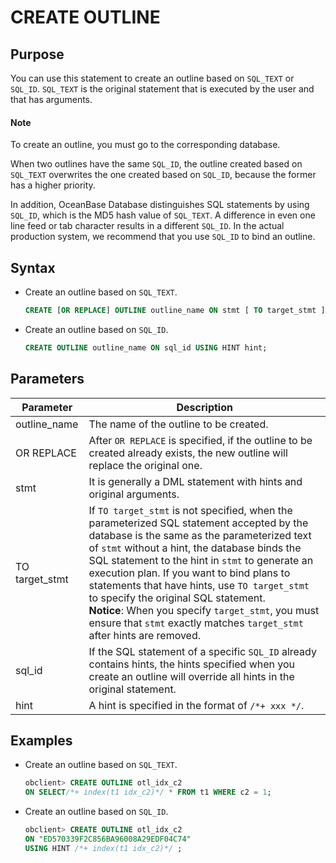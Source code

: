 # CREATE OUTLINE

## Purpose

You can use this statement to create an outline based on `SQL_TEXT` or `SQL_ID`. `SQL_TEXT` is the original statement that is executed by the user and that has arguments.

  <main id="notice" type='explain'>
    <h4>Note</h4>
    <p>To create an outline, you must go to the corresponding database. </p>
  </main>

When two outlines have the same `SQL_ID`, the outline created based on `SQL_TEXT` overwrites the one created based on `SQL_ID`, because the former has a higher priority.

In addition, OceanBase Database distinguishes SQL statements by using `SQL_ID`, which is the MD5 hash value of `SQL_TEXT`. A difference in even one line feed or tab character results in a different `SQL_ID`. In the actual production system, we recommend that you use `SQL_ID` to bind an outline.

## Syntax

* Create an outline based on `SQL_TEXT`.

   ```sql
   CREATE [OR REPLACE] OUTLINE outline_name ON stmt [ TO target_stmt ]
   ```

* Create an outline based on `SQL_ID`.

   ```sql
   CREATE OUTLINE outline_name ON sql_id USING HINT hint;
   ```

## Parameters

| **Parameter** | **Description** |
|----------------|----------------------------------------------------------------------------------------------------------------------------------------------------------------------------------------------------------------------------------------------------------------------|
| outline_name | The name of the outline to be created.  |
| OR REPLACE | After `OR REPLACE` is specified, if the outline to be created already exists, the new outline will replace the original one.  |
| stmt | It is generally a DML statement with hints and original arguments.  |
| TO target_stmt | If `TO target_stmt` is not specified, when the parameterized SQL statement accepted by the database is the same as the parameterized text of `stmt` without a hint, the database binds the SQL statement to the hint in `stmt` to generate an execution plan. If you want to bind plans to statements that have hints, use `TO target_stmt` to specify the original SQL statement.  <br>**Notice**: When you specify `target_stmt`, you must ensure that `stmt` exactly matches `target_stmt` after hints are removed.</br>  |
| sql_id | If the SQL statement of a specific `SQL_ID` already contains hints, the hints specified when you create an outline will override all hints in the original statement.  |
| hint | A hint is specified in the format of `/*+ xxx */`.  |

## Examples

* Create an outline based on `SQL_TEXT`.

   ```sql
   obclient> CREATE OUTLINE otl_idx_c2
   ON SELECT/*+ index(t1 idx_c2)*/ * FROM t1 WHERE c2 = 1;
   ```

* Create an outline based on `SQL_ID`.

   ```sql
   obclient> CREATE OUTLINE otl_idx_c2
   ON "ED570339F2C856BA96008A29EDF04C74"
   USING HINT /*+ index(t1 idx_c2)*/ ;
   ```
